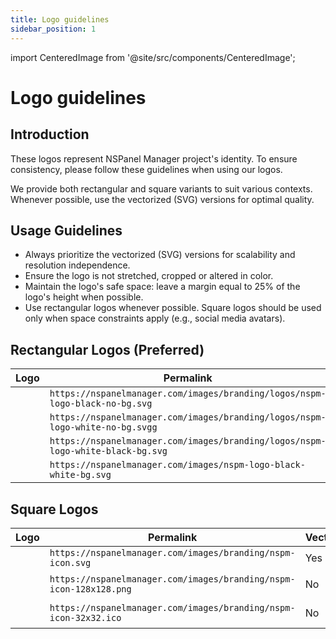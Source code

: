 ```yaml
---
title: Logo guidelines
sidebar_position: 1
---
```

import CenteredImage from '@site/src/components/CenteredImage';


# Logo guidelines

## Introduction

These logos represent NSPanel Manager project's identity. To ensure consistency, please follow these guidelines 
when using our logos.

We provide both rectangular and square variants to suit various contexts.
Whenever possible, use the vectorized (SVG) versions for optimal quality.

## Usage Guidelines

* Always prioritize the vectorized (SVG) versions for scalability and resolution independence.
* Ensure the logo is not stretched, cropped or altered in color.
* Maintain the logo's safe space: leave a margin equal to 25% of the logo's height when possible.
* Use rectangular logos whenever possible. Square logos should be used only when space constraints 
  apply (e.g., social media avatars).

## Rectangular Logos (Preferred)

| Logo                                                                                                                | Permalink                                                                       | Vectorized | Format | Background  | Size |
|---------------------------------------------------------------------------------------------------------------------|---------------------------------------------------------------------------------|------------|--------|-------------|------|
| <CenteredImage src="/images/branding/logos/nspm-logo-black-no-bg.svg" alt="Black logo transparent" />               | `https://nspanelmanager.com/images/branding/logos/nspm-logo-black-no-bg.svg`    | Yes        | svg    | Transparent | -    |
| <CenteredImage src="/images/branding/logos/nspm-logo-white-no-bg.svg" alt="White logo transparent" />               | `https://nspanelmanager.com/images/branding/logos/nspm-logo-white-no-bg.svgg`   | Yes        | svg    | Transparent | -    |
| <CenteredImage src="/images/branding/logos/nspm-logo-white-black-bg.svg" alt="White logo with black background" />  | `https://nspanelmanager.com/images/branding/logos/nspm-logo-white-black-bg.svg` | Yes        | svg    | Solid       | -    |
| <CenteredImage src="/images/branding/logos/nspm-logo-black-white-bg.svg" alt="Black logo whith white background" /> | `https://nspanelmanager.com/images/nspm-logo-black-white-bg.svg`                | Yes        | svg    | Solid       | -    |

## Square Logos

| Logo                                                                                           | Permalink                                                          | Vectorized | Format | Background | Size       |
|------------------------------------------------------------------------------------------------|--------------------------------------------------------------------|------------|--------|------------|------------|
| <CenteredImage src="/images/branding/logos/nspm-icon.svg" alt="Vectorized square icon" />      | `https://nspanelmanager.com/images/branding/nspm-icon.svg`         | Yes        | svg    | Solid      | -          |
| <CenteredImage src="/images/branding/logos/nspm-icon-128x128.png" alt="Icon 128x128 pixels" /> | `https://nspanelmanager.com/images/branding/nspm-icon-128x128.png` | No         | png    | Solid      | 128x128 px |
| <CenteredImage src="/images/branding/logos/nspm-icon-32x32.ico" alt="Icon 32x32 pixels" />     | `https://nspanelmanager.com/images/branding/nspm-icon-32x32.ico`   | No         | ico    | Solid      | 32x32 px   |
